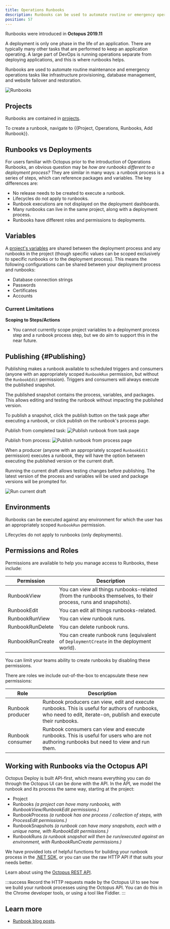 ```yaml
---
title: Operations Runbooks
description: Runbooks can be used to automate routine or emergency operations-centric processes, for instance, disaster recovery and database backups.
position: 57
---
```


Runbooks were introduced in **Octopus 2019.11**

A deployment is only one phase in the life of an application. There are typically many other tasks that are performed to keep an application operating. A large part of DevOps is running operations separate from deploying applications, and this is where runbooks helps.

Runbooks are used to automate routine maintenance and emergency operations tasks like infrastructure provisioning, database management, and website failover and restoration.

![Runbooks](runbooks-list.png "width=500")

## Projects

Runbooks are contained in [projects](/docs/projects/index.md).

To create a runbook, navigate to {{Project, Operations, Runbooks, Add Runbook}}.

## Runbooks vs Deployments

For users familiar with Octopus prior to the introduction of Operations Runbooks, an obvious question may be _how are runbooks different to a deployment process?_  They are similar in many ways: a runbook process is a series of steps, which can reference packages and variables. The key differences are:

- No release needs to be created to execute a runbook.
- Lifecycles do not apply to runbooks.
- Runbook executions are not displayed on the deployment dashboards.
- Many runbooks can live in the same project, along with a deployment process.
- Runbooks have different roles and permissions to deployments.

## Variables

A [project's variables](/docs/projects/variables/index.md) are shared between the deployment process and any runbooks in the project (though specific values can be scoped exclusively to specific runbooks or to the deployment process). This means the following configurations can be shared between your deployment process and runbooks:
- Database connection strings
- Passwords
- Certificates
- Accounts

### Current Limitations

**Scoping to Steps/Actions**
- You cannot currently scope project variables to a deployment process step and a runbook process step, but we do aim to support this in the near future.

## Publishing {#Publishing}

Publishing makes a runbook available to scheduled triggers and consumers (anyone with an appropriately scoped `RunbookRun` permission, but without the `RunbookEdit` permission).  Triggers and consumers will always execute the published snapshot.

The published snapshot contains the process, variables, and packages. This allows editing and testing the runbook without impacting the published version.   

To publish a snapshot, click the publish button on the task page after executing a runbook, or click publish on the runbook's process page.

Publish from completed task:
![Publish runbook from task page](runbook-publish-task.png "width=500")

Publish from process:
![Publish runbook from process page](runbook-publish-process.png "width=500")

When a producer (anyone with an appropriately scoped `RunbookEdit` permission) executes a runbook, they will have the option between executing the published version or the current draft.

Running the current draft allows testing changes before publishing.  The latest version of the process and variables will be used and package versions will be prompted for.

![Run current draft](runbook-run-draft.png "width=500")

## Environments

Runbooks can be executed against any environment for which the user has an appropriately scoped `RunbookRun` permission.

Lifecycles do not apply to runbooks (only deployments).

## Permissions and Roles

Permissions are available to help you manage access to Runbooks, these include:

| Permission  | Description |
| ------------- | ------------- |
| RunbookView  | You can view all things runbooks-related (from the runbooks themselves, to their process, runs and snapshots). |
| RunbookEdit  | You can edit all things runbooks-related. |
| RunbookRunView  | You can view runbook runs. |
| RunbookRunDelete  | You can delete runbook runs. |
| RunbookRunCreate  | You can create runbook runs (equivalent of `DeploymentCreate` in the deployment world). |

You can limit your teams ability to create runbooks by disabling these permissions.

There are roles we include out-of-the-box to encapsulate these new permissions:

| Role | Description |
| ------------- | ------------- |
| Runbook producer | Runbook producers can view, edit and execute runbooks. This is useful for authors of runbooks, who need to edit, iterate-on, publish and execute their runbooks. |
| Runbook consumer | Runbook consumers can view and execute runbooks. This is useful for users who are not authoring runbooks but need to view and run them. |

## Working with Runbooks via the Octopus API

Octopus Deploy is built API-first, which means everything you can do through the Octopus UI can be done with the API. In the API, we model the runbook and its process the same way, starting at the project:

- Project
- Runbooks _(a project can have many runbooks, with RunbookView/RunbookEdit permissions.)_
- RunbookProcess _(a runbook has one process / collection of steps, with ProcessEdit permissions.)_
- RunbookSnapshots _(a runbook can have many snapshots, each with a unique name, with RunbookEdit permissions.)_
- RunbookRuns _(a runbook snapshot will then be run/executed against an environment, with RunbookRunCreate permissions.)_

We have provided lots of helpful functions for building your runbook process in the [.NET SDK](/docs/octopus-rest-api/octopus.client.md), or you can use the raw HTTP API if that suits your needs better.

Learn about using the [Octopus REST API](/docs/octopus-rest-api/index.md).

:::success
Record the HTTP requests made by the Octopus UI to see how we build your runbook processes using the Octopus API. You can do this in the Chrome developer tools, or using a tool like Fiddler.
:::

## Learn more

 - [Runbook blog posts](http://octopus.com/blog/tag/runbooks).

